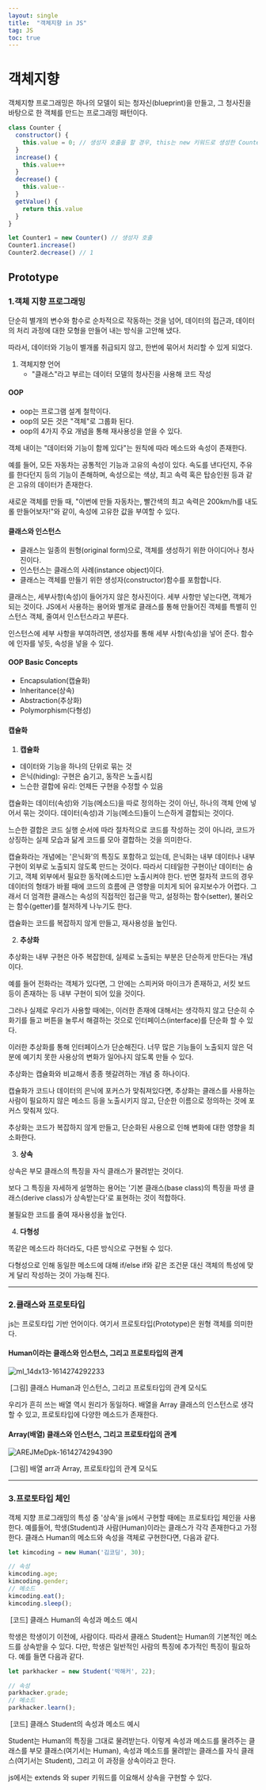 ```yaml
---
layout: single
title:  "객체지향 in JS"
tag: JS
toc: true
---
```


# 객체지향

객체지향 프로그래밍은 하나의 모델이 되는 청자신(blueprint)을 만들고, 그 청사진을 바탕으로 한 객체를 만드는 프로그래밍 패턴이다.

``` js
class Counter {
  constructor() {
    this.value = 0; // 생성자 호출을 할 경우, this는 new 키워드로 생성한 Counter의 인스턴스입니다.
  }
  increase() {
    this.value++
  }
  decrease() {
    this.value--
  }
  getValue() {
    return this.value
  }
}

let Counter1 = new Counter() // 생성자 호출
Counter1.increase()
Counter2.decrease() // 1
```



## Prototype

### 1.객체 지향 프로그래밍

단순히 별개의 변수와 함수로 순차적으로 작동하는 것을 넘어, 데이터의 접근과, 데이터의 처리 과정에 대한 모형을 만들어 내는 방식을 고안해 냈다.

따라서, 데이터와 기능이 별개롤 취급되지 않고, 한번에 묶어서 처리할 수 있게 되었다.

1. 객체지향 언어
   - "클래스"라고 부르는 데이터 모델의 청사진을 사용해 코드 작성

#### OOP

- oop는 프로그램 설계 철학이다.
- oop의 모든 것은 "객체"로 그룹화 된다.
- oop의 4가지 주요 개념을 통해 재사용성을 얻을 수 있다.

객체 내이는 "데이터와 기능이 함께 있다"는 원칙에 따라 메소드와 속성이 존재한다.

예를 들어, 모든 자동차는 공통적인 기능과 고유의 속성이 있다. 속도를 낸다던지, 주유를 한다던지 등의 기능이 존해하며, 속성으로는 색상, 최고 속력 혹은 탑승인원 등과 같은 고유의 데이터가 존재한다.

새로운 객체를 만들 때, "이번에 만들 자동차는, 빨간색의 최고 속력은 200km/h를 내도롤 만들어보자!"와 같이, 속성에 고유한 값을 부여할 수 있다.

#### 클래스와 인스턴스

- 클래스는 일종의 원형(original form)으로, 객체를 생성하기 위한 아이디어나 청사진이다.
- 인스턴스는 클래스의 사례(instance object)이다.
- 클래스는 객체를 만들기 위한 생성자(constructor)함수를 포함합니다.

클래스는, 세부사항(속성)이 들어가지 않은 청사진이다. 세부 사항만 넣는다면, 객체가 되는 것이다. JS에서 사용하는 용어와 별개로 클래스를 통해 만들어진 객체를 특별히 인스턴스 객체, 줄여서 인스턴스라고 부른다.

인스턴스에 세부 사항을 부여하려면, 생성자를 통해 세부 사항(속성)을 넣어 준다. 함수에 인자를 넣듯, 속성을 넣을 수 있다.

#### OOP Basic Concepts

- Encapsulation(캡슐화)
- Inheritance(상속)
- Abstraction(추상화)
- Polymorphism(다형성)

#### 캡슐화

1. **캡슐화**

- 데이터와 기능을 하나의 단위로 묶는 것
- 은닉(hiding): 구현은 숨기고, 동작은 노출시킴
- 느슨한 결합에 유리: 언제든 구현을 수정할 수 있음

캡슐화는 데이터(속성)와 기능(메소드)을 따로 정의하는 것이 아닌, 하나의 객체 안에 넣어서 묶는 것이다. 데이터(속성)과 기능(메소드)들이 느슨하게 결합되는 것이다.

느슨한 결합은 코드 실행 순서에 따라 절차적으로 코드를 작성하는 것이 아니라, 코드가 상징하는 실제 모습과 닮게 코드를 모아 결합하는 것을 의미한다.

캡슐화라는 개념에는 '은닉화'의 특징도 포함하고 있는데, 은닉화는 내부 데이터나 내부 구현이 외부로 노출되지 않도록 만드는 것이다. 따라서 디테일한 구현이난 데이터는 숨기고, 객체 외부에서 필요한 동작(메소드)만 노출시켜야 한다. 반면 절차적 코드의 경우 데이터의 형태가 바뀔 때에 코드의 흐름에 큰 영향을 미치게 되어 유지보수가 어렵다. 그래서 더 엄격한 클래스는 속성의 직접적인 접근을 막고, 설정하는 함수(setter), 불러오는 함수(getter)를 철저하게 나누기도 한다.

캡슐화는 코드를 복잡하지 않게 만들고, 재사용성을 높인다.

2. **추상화**

추상화는 내부 구현은 아주 복잡한데, 실제로 노출되는 부분은 단순하게 만든다는 개념이다.

예를 들어 전화라는 객체가 있다면, 그 안에는 스피커와 마이크가 존재하고, 서킷 보드 등이 존재하는 등 내부 구현이 되어 있을 것이다.

그러나 실제로 우리가 사용할 때에는, 이러한 존재에 대해서는 생각하지 않고 단순히 수화기를 들고 버튼을 눌루서 해결하는 것으로 인터페이스(interface)를 단순화 할 수 있다.

이러한 추상화를 통해 인터페이스가 단순해진다. 너무 많은 기능들이 노출되지 않은 덕분에 예기치 못한 사용상의 변화가 일어나지 않도록 만들 수 있다.

추상화는 캡슐화와 비교해서 종종 헷갈려하는 개념 중 하나이다.

캡슐화가 코드나 데이터의 은닉에 포커스가 맞춰져있다면, 추상화는 클래스를 사용하는 사람이 필요하지 않은 메소드 등을 노출시키지 않고, 단순한 이름으로 정의하는 것에 포커스 맞춰져 있다.

추상화는 코드가 복잡하지 않게 만들고, 단순화된 사용으로 인해 변화에 대한 영향을 최소화한다.

3. **상속**

상속은 부모 클래스의 특징을 자식 클래스가 물려받는 것이다.

보다 그 특징을 자세하게 설명하는 용어는 '기본 클래스(base class)의 특징을 파생 클래스(derive class)가 상속받는다'로 표현하는 것이 적합하다.

불필요한 코드를 줄여 재사용성을 높인다.

4. **다형성**

똑같은 메소드라 하더라도, 다른 방식으로 구현될 수 있다.

다형성으로 인해 동일한 메소드에 대해 if/else if와 같은 조건문 대신 객체의 특성에 맞게 달리 작성하는 것이 가능해 진다.

---

### 2.클래스와 프로토타입

js는 프로토타입 기반 언어이다. 여기서 프로토타입(Prototype)은 원형 객체를 의미한다.

#### Human이라는 클래스와 인스턴스, 그리고 프로토타입의 관계

![mI_14dx13-1614274292233](../images/21-10-04.객체지향/mI_14dx13-1614274292233.png)

​							[그림] 클래스 Human과 인스턴스, 그리고 프로토타입의 관계 모식도

우리가 흔히 쓰는 배열 역시 원리가 동일하다. 배열을 Array 클래스의 인스턴스로 생각할 수 있고, 프로토타입에 다양한 메소드가 존재한다.

#### Array(배열) 클래스와 인스턴스, 그리고 프로토타입의 관계

 ![AREJMeDpk-1614274294390](../images/21-10-04.객체지향/AREJMeDpk-1614274294390.png)

​											[그림] 배열 arr과 Array, 프로토타입의 관계 모식도

---

### 3.프로토타입 체인

객체 지향 프로그래밍의 특성 중 '상속'을 js에서 구현할 때에는 프로토타입 체인을 사용한다. 예를들어, 학생(Student)과 사람(Human)이라는 클래스가 각각 존재한다고 가정한다. 클래스 Human의 메소드와 속성을 객체로 구현한다면, 다음과 같다.

```js
let kimcoding = new Human('김코딩', 30);

// 속성
kimcoding.age;
kimcoding.gender;
// 메소드
kimcoding.eat();
kimcoding.sleep();
```

​											[코드] 클래스 Human의 속성과 메소드 예시	

학생은 학생이기 이전에, 사람이다. 따라서 클래스 Student는 Human의 기본적인 메소드를 상속받을 수 있다. 다만, 학생은 일반적인 사람의 특징에 추가적인 특징이 필요하다. 예를 들면 다음과 같다.

```js
let parkhacker = new Student('박해커', 22);

// 속성
parkhacker.grade;
// 메소드
parkhacker.learn();
```

​											[코드] 클래스 Student의 속성과 메소드 예시

Student는 Human의 특징을 그대로 물려받는다. 이렇게 속성과 메소드를 물려주는 클래스를 부모 클래스(여기서는 Human), 속성과 메소드를 물려받는 클래스를 자식 클래스(여기서는 Student), 그리고 이 과정을 상속이라고 한다.

js에서는 extends 와 super 키워드를 이요해서 상속을 구현할 수 있다.

